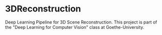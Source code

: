 # 3DReconstruction
Deep Learning Pipeline for 3D Scene Reconstruction. This project is part of the "Deep Learning for Computer Vision" class at Goethe-University.
